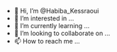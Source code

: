 - 👋 Hi, I’m @Habiba_Kessraoui
- 👀 I’m interested in ...
- 🌱 I’m currently learning ...
- 💞️ I’m looking to collaborate on ...
- 📫 How to reach me ...

<!---
BibaKess/BibaKess is a ✨ special ✨ repository because its `README.md` (this file) appears on your GitHub profile.
You can click the Preview link to take a look at your changes.
--->
